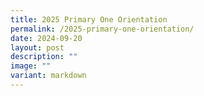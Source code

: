 ```yaml
---
title: 2025 Primary One Orientation
permalink: /2025-primary-one-orientation/
date: 2024-09-20
layout: post
description: ""
image: ""
variant: markdown
---
```

